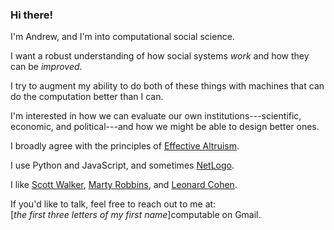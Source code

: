 ### Hi there!

I'm Andrew, and I'm into computational social science.

I want a robust understanding of how social systems _work_ and how they can be _improved_.  

I try to augment my ability to do both of these things with machines that can do the computation better than I can.

I'm interested in how we can evaluate our own institutions---scientific, economic, and political---and how we might be able to design better ones.

I broadly agree with the principles of [Effective Altruism](https://en.wikipedia.org/wiki/Effective_altruism).

I use Python and JavaScript, and sometimes [NetLogo](https://ccl.northwestern.edu/netlogo/).

I like [Scott Walker](https://www.youtube.com/watch?v=DRPXfsCBvVU), [Marty Robbins](https://www.youtube.com/watch?v=6x6o_tBU8DU), and [Leonard Cohen](https://www.youtube.com/watch?v=yOnXe8ttmjY).

If you'd like to talk, feel free to reach out to me at:  
[_the first three letters of my first name_]computable on Gmail.
